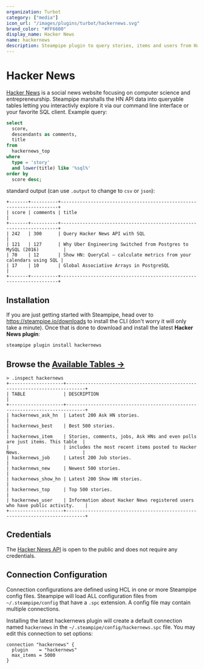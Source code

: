 ```yaml
---
organization: Turbot
category: ["media"]
icon_url: "/images/plugins/turbot/hackernews.svg"
brand_color: "#FF6600"
display_name: Hacker News
name: hackernews
description: Steampipe plugin to query stories, items and users from Hacker News.
---
```


# Hacker News

[Hacker News](https://news.ycombinator.com) is a social news website focusing on computer science and entrepreneurship. Steampipe marshalls the HN API data into queryable tables letting you interactivly explore it via our command line interface or your favorite SQL client. Example query:

```sql
select
  score,
  descendants as comments,
  title
from 
  hackernews_top
where
  type = 'story'
  and lower(title) like '%sql%'
order by
  score desc;
```
standard output (can use `.output` to change to `csv` or `json`):
```text
+-------+----------+---------------------------------------------------------------------+
| score | comments | title                                                               |
+-------+----------+---------------------------------------------------------------------+
| 242   | 300      | Query Hacker News API with SQL                                      |
| 121   | 127      | Why Uber Engineering Switched from Postgres to MySQL (2016)         |
| 70    | 12       | Show HN: QueryCal – calculate metrics from your calendars using SQL |
| 17    | 10       | Global Associative Arrays in PostgreSQL                             |
+-------+----------+---------------------------------------------------------------------+
```

## Installation

If you are just getting started with Steampipe, head over to https://steampipe.io/downloads to install the CLI (don't worry it will only take a minute). Once that is done to download and install the latest **Hacker News plugin**:

```bash
steampipe plugin install hackernews
```

## Browse the [Available Tables →](https://hub.steampipe.io/plugins/turbot/hackernews/tables)
```
> .inspect hackernews
+--------------------+-----------------------------------------------------------------------------+
| TABLE              | DESCRIPTION                                                                 |
+--------------------+-----------------------------------------------------------------------------+
| hackernews_ask_hn  | Latest 200 Ask HN stories.                                                  |
| hackernews_best    | Best 500 stories.                                                           |
| hackernews_item    | Stories, comments, jobs, Ask HNs and even polls are just items. This table  |
|                    | includes the most recent items posted to Hacker News.                       |
| hackernews_job     | Latest 200 Job stories.                                                     |
| hackernews_new     | Newest 500 stories.                                                         |
| hackernews_show_hn | Latest 200 Show HN stories.                                                 |
| hackernews_top     | Top 500 stories.                                                            |
| hackernews_user    | Information about Hacker News registered users who have public activity.    |
+--------------------+-----------------------------------------------------------------------------+
```

## Credentials

The [Hacker News API](https://github.com/HackerNews/API) is open to the public and does not require any credentials.


## Connection Configuration

Connection configurations are defined using HCL in one or more Steampipe config files. Steampipe will load ALL configuration files from `~/.steampipe/config` that have a `.spc` extension. A config file may contain multiple connections.

Installing the latest hackernews plugin will create a default connection named `hackernews` in the `~/.steampipe/config/hackernews.spc` file. You may edit this connection to set options:

```hcl
connection "hackernews" {
  plugin    = "hackernews"
  max_items = 5000
}
```

